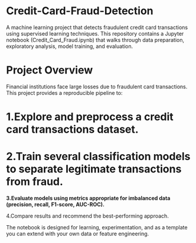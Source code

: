 # Credit-Card-Fraud-Detection
A machine learning project that detects fraudulent credit card transactions using supervised learning techniques. This repository contains a Jupyter notebook (Credit_Card_Fraud.ipynb) that walks through data preparation, exploratory analysis, model training, and evaluation.

# Project Overview

Financial institutions face large losses due to fraudulent card transactions. This project provides a reproducible pipeline to:

 # 1.Explore and preprocess a credit card transactions dataset.

 # 2.Train several classification models to separate legitimate transactions from fraud.

**3.Evaluate models using metrics appropriate for imbalanced data (precision, recall, F1-score, AUC-ROC).**

 4.Compare results and recommend the best-performing approach.

The notebook is designed for learning, experimentation, and as a template you can extend with your own data or feature engineering.
